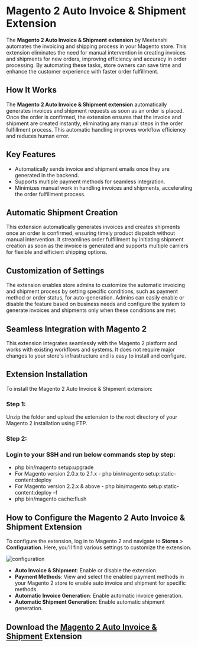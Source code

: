 # **Magento 2 Auto Invoice & Shipment Extension**

The **Magento 2 Auto Invoice & Shipment** **extension** by Meetanshi automates the invoicing and shipping process in your Magento store. This extension eliminates the need for manual intervention in creating invoices and shipments for new orders, improving efficiency and accuracy in order processing. By automating these tasks, store owners can save time and enhance the customer experience with faster order fulfillment.

## **How It Works**

The **Magento 2 Auto Invoice & Shipment extension** automatically generates invoices and shipment requests as soon as an order is placed. Once the order is confirmed, the extension ensures that the invoice and shipment are created instantly, eliminating any manual steps in the order fulfillment process. This automatic handling improves workflow efficiency and reduces human error.

## **Key Features**

* Automatically sends invoice and shipment emails once they are generated in the backend.  
* Supports multiple payment methods for seamless integration.  
* Minimizes manual work in handling invoices and shipments, accelerating the order fulfillment process.

## **Automatic Shipment Creation**

This extension automatically generates invoices and creates shipments once an order is confirmed, ensuring timely product dispatch without manual intervention. It streamlines order fulfillment by initiating shipment creation as soon as the invoice is generated and supports multiple carriers for flexible and efficient shipping options.

## **Customization of Settings**

The extension enables store admins to customize the automatic invoicing and shipment process by setting specific conditions, such as payment method or order status, for auto-generation. Admins can easily enable or disable the feature based on business needs and configure the system to generate invoices and shipments only when these conditions are met.

## **Seamless Integration with Magento 2**

This extension integrates seamlessly with the Magento 2 platform and works with existing workflows and systems. It does not require major changes to your store's infrastructure and is easy to install and configure.

## **Extension Installation**

To install the Magento 2 Auto Invoice & Shipment extension:

### **Step 1:**

Unzip the folder and upload the extension to the root directory of your Magento 2 installation using FTP.

### **Step 2:**

### Login to your SSH and run below commands step by step:

* php bin/magento setup:upgrade  
* For Magento version 2.0.x to 2.1.x \- php bin/magento setup:static-content:deploy  
* For Magento version 2.2.x & above \- php bin/magento setup:static-content:deploy –f  
* php bin/magento cache:flush

## **How to Configure the Magento 2 Auto Invoice & Shipment Extension**

To configure the extension, log in to Magento 2 and navigate to **Stores** \> **Configuration**. Here, you'll find various settings to customize the extension.

![configuration](https://github.com/user-attachments/assets/3493da87-1211-435c-9dc1-f9a949623579)

* **Auto Invoice & Shipment**: Enable or disable the extension.  
* **Payment Methods**: View and select the enabled payment methods in your Magento 2 store to enable auto invoice and shipment for specific methods.  
* **Automatic Invoice Generation**: Enable automatic invoice generation.  
* **Automatic Shipment Generation**: Enable automatic shipment generation.

## Download the [Magento 2 Auto Invoice & Shipment](https://meetanshi.com/magento-2-auto-invoice-and-shipment.html) Extension
